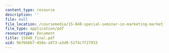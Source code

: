 ```yaml
---
content_type: resource
description: ''
file: null
file_location: /coursemedia/15-840-special-seminar-in-marketing-marketing-management-spring-2004/9b76b6b7d58ea973a3d051f4c7f27933_15840_final.pdf
file_type: application/pdf
resourcetype: Document
title: 15840_final.pdf
uid: 9b76b6b7-d58e-a973-a3d0-51f4c7f27933
---
```


